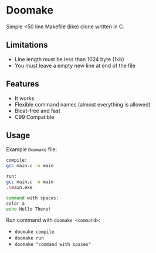 # Doomake

Simple <50 line Makefile (like) clone written in C.

## Limitations

- Line length must be less than 1024 byte (1kb)
- You must leave a empty new line at end of the file

## Features

- It works
- Flexible command names (almost everything is allowed)
- Bloat-free and fast
- C99 Compatible

## Usage

Example `Doomake` file:

```sh
compile:
gcc main.c -o main

run:
gcc main.c -o main
.\main.exe

command with spaces:
color a
echo Hello There!

```

Run command with `doomake <command>`:

- `doomake compile`
- `doomake run`
- `doomake "command with spaces"`
